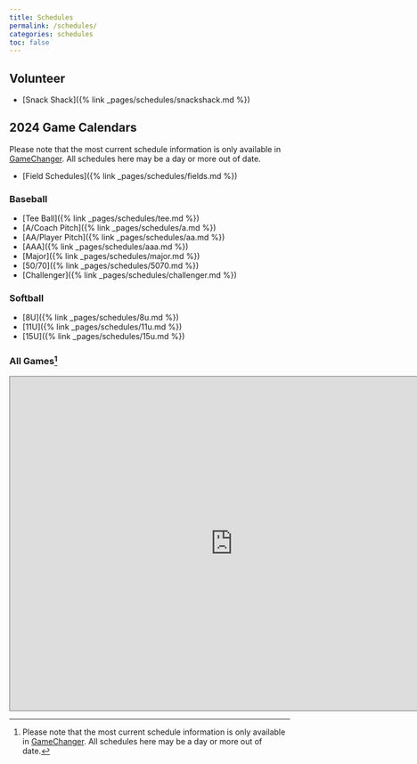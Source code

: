 ```yaml
---
title: Schedules
permalink: /schedules/
categories: schedules
toc: false
---
```


## Volunteer

* [Snack Shack]({% link _pages/schedules/snackshack.md %})

## 2024 Game Calendars

Please note that the most current schedule information is only
available in [GameChanger](https://web.gc.com). All schedules here may
be a day or more out of date.

* [Field Schedules]({% link _pages/schedules/fields.md %})

### Baseball

* [Tee Ball]({% link _pages/schedules/tee.md %})
* [A/Coach Pitch]({% link _pages/schedules/a.md %})
* [AA/Player Pitch]({% link _pages/schedules/aa.md %})
* [AAA]({% link _pages/schedules/aaa.md %})
* [Major]({% link _pages/schedules/major.md %})
* [50/70]({% link _pages/schedules/5070.md %})
* [Challenger]({% link _pages/schedules/challenger.md %})

### Softball
* [8U]({% link _pages/schedules/8u.md %})
* [11U]({% link _pages/schedules/11u.md %})
* [15U]({% link _pages/schedules/15u.md %})

### All Games[^stale]

<iframe src="https://calendar.google.com/calendar/embed?height=600&wkst=1&ctz=America%2FLos_Angeles&bgcolor=%23ffffff&src=c2llcnJhbW91bnRhaW5sbEBnbWFpbC5jb20&src=ZmhiN3Jqc21vN3Q5ZzdtbXNidjNqYnBobWdhMGg2OGhAaW1wb3J0LmNhbGVuZGFyLmdvb2dsZS5jb20&src=bG01dDNwOGp0ZXM2dWhlZzhva21wc2EzcW51bm1hOGNAaW1wb3J0LmNhbGVuZGFyLmdvb2dsZS5jb20&src=bDVzMmdsN21jYzZhOHI1cnBvZ2s3YzNsa2YxYmVpbm1AaW1wb3J0LmNhbGVuZGFyLmdvb2dsZS5jb20&src=bHNocmRuam5vczVsaGxqcnJybDF1bjFnNmpoY2pwam9AaW1wb3J0LmNhbGVuZGFyLmdvb2dsZS5jb20&src=dWVhc2szY2U3amhzMXBtZXE5dWFldGpxdWlvaWdpMDBAaW1wb3J0LmNhbGVuZGFyLmdvb2dsZS5jb20&src=MnU5bjNyMWtpOHRrNjVmamF2c3NyOWJzYm92aGt1aDZAaW1wb3J0LmNhbGVuZGFyLmdvb2dsZS5jb20&src=dnA1Z2c2NGF2NzQwYzIwNDJuaHVkMTNlMnAwdWc2cXZAaW1wb3J0LmNhbGVuZGFyLmdvb2dsZS5jb20&src=aGZudWE0cHR0cmRwdWViZ2FmZXRjZDRnY292M29oMzVAaW1wb3J0LmNhbGVuZGFyLmdvb2dsZS5jb20&src=MWFuNmVuazVwdmlpOTdyYWozMzdobmphdGg0ajYyOHRAaW1wb3J0LmNhbGVuZGFyLmdvb2dsZS5jb20&src=N2xtamFtNWI5dmV2bTZwOGhmMnBmdm4yNHAyOTlxZGFAaW1wb3J0LmNhbGVuZGFyLmdvb2dsZS5jb20&src=bGMxbDQxZ25hdDk1ZGtjaDRoZTF1Y2ZkbGpydDVqM2ZAaW1wb3J0LmNhbGVuZGFyLmdvb2dsZS5jb20&src=OTU5ZXR2ZW5oYW9sM2U5amIzYW92NTZzcGI3cnQ0N3FAaW1wb3J0LmNhbGVuZGFyLmdvb2dsZS5jb20&src=NzE2dDFyaTMzOHFkMzZqYTUxcG91aGQ2OWtvbW8zY2NAaW1wb3J0LmNhbGVuZGFyLmdvb2dsZS5jb20&src=azJ1cjZ2cXJsNmh2MmY4bDNwdW4za285cThlanJvOWdAaW1wb3J0LmNhbGVuZGFyLmdvb2dsZS5jb20&src=YmFyMmFsNWc0ZGlmbGF2MDU1aXN1ZmY2bjgzYWF1MmFAaW1wb3J0LmNhbGVuZGFyLmdvb2dsZS5jb20&src=a3JqcWZ1bDRwaTNwNXRtcGdvNzJxZmp2ZW1rcTBhZ2pAaW1wb3J0LmNhbGVuZGFyLmdvb2dsZS5jb20&src=cDg4ZmdsYXB2M3QzcWxxbm5xb3VtaDVrajl1YjN0aW9AaW1wb3J0LmNhbGVuZGFyLmdvb2dsZS5jb20&src=anZxZ2llYTVoZzVlbmpvaXRrYms4dGE2cTAxcWI2czFAaW1wb3J0LmNhbGVuZGFyLmdvb2dsZS5jb20&src=c2psOGF1bWt0Z2pmc3RhYXBwdGRvdWdraWhvdW1hNTRAaW1wb3J0LmNhbGVuZGFyLmdvb2dsZS5jb20&src=MjdpNXM5bWgybWtuOTBiZTJ2cTR2Z3I0bjNlbWN0dDFAaW1wb3J0LmNhbGVuZGFyLmdvb2dsZS5jb20&src=NXF1OWRpOWpwZ3BucHZxbDlydGtwM2JjYmlmbHN0ajBAaW1wb3J0LmNhbGVuZGFyLmdvb2dsZS5jb20&src=djlraDduOGRlbGhwcmVlYjc2Z2lzNnU1MzVpNTExYzJAaW1wb3J0LmNhbGVuZGFyLmdvb2dsZS5jb20&src=aTZuaDUwMHViajFkdDlvcnVyNDZqbWZ1dXU4aHQ2YWNAaW1wb3J0LmNhbGVuZGFyLmdvb2dsZS5jb20&src=bDJybnNmMzVzZzhob3J1amk4bnBmbjVqcG5zaTJhOW1AaW1wb3J0LmNhbGVuZGFyLmdvb2dsZS5jb20&src=YXVpaGE0MDBkb3FmZmNmcTllZzE1am11MG9qa2JsY3ZAaW1wb3J0LmNhbGVuZGFyLmdvb2dsZS5jb20&src=N2FnN3RucGFsZ3NjYTVsYmFlOXBpYjIzYWpnaTRvc3JAaW1wb3J0LmNhbGVuZGFyLmdvb2dsZS5jb20&color=%230c54c8&color=%23EF6C00&color=%23A79B8E&color=%23B39DDB&color=%23D50000&color=%23E67C73&color=%234285F4&color=%234285F4&color=%23009688&color=%23c0379e&color=%23D50000&color=%23616161&color=%23A79B8E&color=%234285F4&color=%23D81B60&color=%234285F4&color=%233F51B5&color=%23D81B60&color=%23c449b8&color=%234285F4&color=%234285F4&color=%23039BE5&color=%238E24AA&color=%23616161&color=%233F51B5&color=%23795548&color=%23B39DDB" style="border:solid 1px #777" width="800" height="600" frameborder="0" scrolling="no"></iframe>

[^stale]: Please note that the most current schedule information is only
          available in [GameChanger](https://web.gc.com). All schedules here may
          be a day or more out of date.
